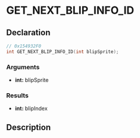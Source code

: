 # GET_NEXT_BLIP_INFO_ID

## Declaration
```cpp
// 0x154932F0
int GET_NEXT_BLIP_INFO_ID(int blipSprite);
```

### Arguments
- **int:** blipSprite

### Results
- **int:** blipIndex

## Description
